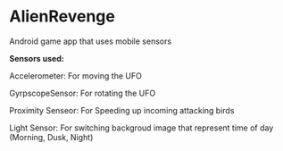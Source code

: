 # AlienRevenge
Android game app that uses mobile sensors 

**Sensors used:**

Accelerometer: For moving the UFO

GyrpscopeSensor: For rotating the UFO

Proximity Senseor: For Speeding up incoming attacking birds

Light Sensor: For switching backgroud image that represent time of day (Morning, Dusk, Night)

